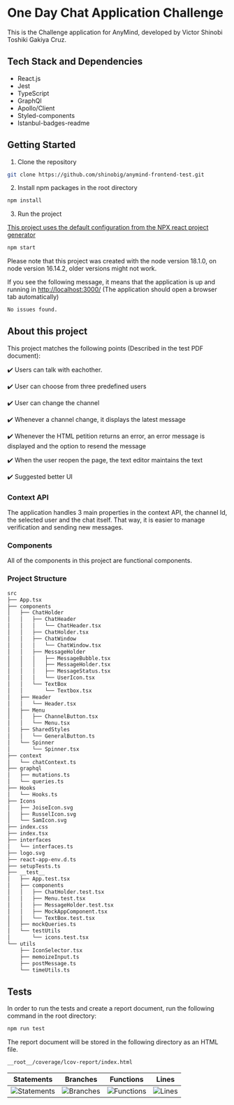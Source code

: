 # One Day Chat Application Challenge

This is the Challenge application for AnyMind, developed by Victor Shinobi Toshiki Gakiya Cruz.


## Tech Stack and Dependencies
* React.js
* Jest
* TypeScript
* GraphQl
* Apollo/Client
* Styled-components
* Istanbul-badges-readme


## Getting Started

1. Clone the repository
```bash
git clone https://github.com/shinobig/anymind-frontend-test.git
```

2. Install npm packages in the root directory
```bash
npm install
```

3. Run the project

[This project uses the default configuration from the NPX react project generator](https://reactjs.org/docs/create-a-new-react-app.html)


```bash
npm start
```
Please note that this project was created with the node version 18.1.0, on node version 16.14.2, older versions might not work.

If you see the following message, it means that the application is up and running in [http://localhost:3000/](http://localhost:3000/) (The application should open a browser tab automatically)
```bash
No issues found.
```

## About this project

This project matches the following points (Described in the test PDF document):

:heavy_check_mark: Users can talk with eachother.

:heavy_check_mark: User can choose from three predefined users

:heavy_check_mark: User can change the channel

:heavy_check_mark: Whenever a channel change, it displays the latest message

:heavy_check_mark: Whenever the HTML petition returns an error, an error message is displayed and the option to resend the message

:heavy_check_mark: When the user reopen the page, the text editor maintains the text

:heavy_check_mark: Suggested better UI

### Context API

The application handles 3 main properties in the context API, the channel Id, the selected user and the chat itself. That way, it is easier to manage verification and sending new messages.

### Components
All of the components in this project are functional components.

### Project Structure

```bash
src
├── App.tsx
├── components
│   ├── ChatHolder
│   │   ├── ChatHeader
│   │   │   └── ChatHeader.tsx
│   │   ├── ChatHolder.tsx
│   │   ├── ChatWindow
│   │   │   └── ChatWindow.tsx
│   │   ├── MessageHolder
│   │   │   ├── MessageBubble.tsx
│   │   │   ├── MessageHolder.tsx
│   │   │   ├── MessageStatus.tsx
│   │   │   └── UserIcon.tsx
│   │   └── TextBox
│   │       └── Textbox.tsx
│   ├── Header
│   │   └── Header.tsx
│   ├── Menu
│   │   ├── ChannelButton.tsx
│   │   └── Menu.tsx
│   ├── SharedStyles
│   │   └── GeneralButton.ts
│   └── Spinner
│       └── Spinner.tsx
├── context
│   └── chatContext.ts
├── graphql
│   ├── mutations.ts
│   └── queries.ts
├── Hooks
│   └── Hooks.ts
├── Icons
│   ├── JoiseIcon.svg
│   ├── RusselIcon.svg
│   └── SamIcon.svg
├── index.css
├── index.tsx
├── interfaces
│   └── interfaces.ts
├── logo.svg
├── react-app-env.d.ts
├── setupTests.ts
├── __test__
│   ├── App.test.tsx
│   ├── components
│   │   ├── ChatHolder.test.tsx
│   │   ├── Menu.test.tsx
│   │   ├── MessageHolder.test.tsx
│   │   ├── MockAppComponent.tsx
│   │   └── TextBox.test.tsx
│   ├── mockQueries.ts
│   └── testUtils
│       └── icons.test.tsx
└── utils
    ├── IconSelector.tsx
    ├── memoizeInput.ts
    ├── postMessage.ts
    └── timeUtils.ts

```




## Tests
In order to run the tests and create a report document, run the following command in the root directory:
```bash
npm run test
```
The report document will be stored in the following directory as an HTML file.
```bash
__root__/coverage/lcov-report/index.html
```

| Statements                  | Branches                | Functions                 | Lines             |
| --------------------------- | ----------------------- | ------------------------- | ----------------- |
| ![Statements](https://img.shields.io/badge/statements-100%25-brightgreen.svg?style=flat) | ![Branches](https://img.shields.io/badge/branches-100%25-brightgreen.svg?style=flat) | ![Functions](https://img.shields.io/badge/functions-100%25-brightgreen.svg?style=flat) | ![Lines](https://img.shields.io/badge/lines-100%25-brightgreen.svg?style=flat) |
